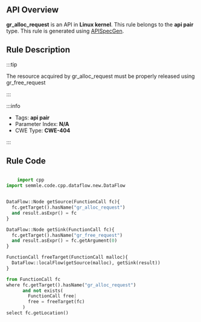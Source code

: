 ---
---


## API Overview
**gr_alloc_request** is an API in **Linux kernel**. This rule belongs to the **api pair** type. This rule is generated using [APISpecGen](../../tools/APISpecGen).
## Rule Description

:::tip

The resource acquired by gr_alloc_request must be properly released using gr_free_request

:::

:::info

- Tags: **api pair**
- Parameter Index: **N/A**
- CWE Type: **CWE-404**

:::

## Rule Code
```python

    import cpp
import semmle.code.cpp.dataflow.new.DataFlow


DataFlow::Node getSource(FunctionCall fc){
  fc.getTarget().hasName("gr_alloc_request")
  and result.asExpr() = fc
}

DataFlow::Node getSink(FunctionCall fc){
  fc.getTarget().hasName("gr_free_request")
  and result.asExpr() = fc.getArgument(0)
}

FunctionCall freeTarget(FunctionCall malloc){
  DataFlow::localFlow(getSource(malloc), getSink(result))
}

from FunctionCall fc
where fc.getTarget().hasName("gr_alloc_request")
      and not exists(
        FunctionCall free| 
        free = freeTarget(fc)
      )
select fc.getLocation()

    
```